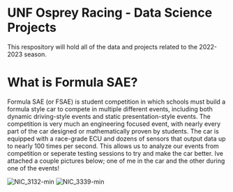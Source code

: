 # UNF Osprey Racing - Data Science Projects
This respository will hold all of the data and projects related to the 2022-2023 season. 

# What is Formula SAE?
Formula SAE (or FSAE) is student competition in which schools must build a formula style car to compete in multiple different events, including both dynamic driving-style events and static presentation-style events. The competition is very much an engineering focused event, with nearly every part of the car designed or mathematically proven by students. The car is equipped with a race-grade ECU and dozens of sensors that output data up to nearly 100 times per second. This allows us to analyze our events from competition or seperate testing sessions to try and make the car better. Ive attached a couple pictures below; one of me in the car and the other during one of the events!

![NIC_3132-min](https://user-images.githubusercontent.com/112229422/187013314-e8428512-debd-48c4-a049-578a28f907fa.JPG)
![NIC_3339-min](https://user-images.githubusercontent.com/112229422/187013319-5e84d6ce-db1c-4531-8340-4d1de9a152a5.JPG)
